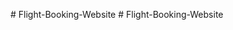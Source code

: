 
#   F l i g h t - B o o k i n g - W e b s i t e  
 #   F l i g h t - B o o k i n g - W e b s i t e  
 